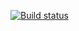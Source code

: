 [![Build status](https://ci.appveyor.com/api/projects/status/0ps93o2mcq6q6ljs?svg=true)](https://ci.appveyor.com/project/comrade1000-7/bdd)
